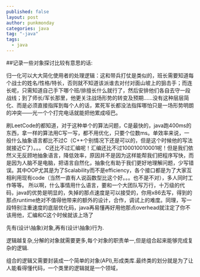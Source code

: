 ```yaml
---
published: false
layout: post
author: punkmonday
categories: java
tag: "-java"
tags: 
  - java
---
```



##记录一些对象探讨比较有意思的话:

归一化可以大大简化使用者的处理逻辑：这和带兵打仗是类似的，班长需要知道每个战士的姓名/性格/特长，否则就不知道该派谁去对付对面山坡上的狙击手；而连长呢，只需知道自己手下哪个班/排擅长什么就行了，然后安排他们各自去守一段战线；到了师长/军长那里，他更关注战场形势的转变及预期……没有这种层层简化、而是必须直接指挥到每个人的话，累死军长都没法指挥哪怕只是一场形势明朗的冲突——光一个个打完电话就能把他累成哑巴。

刷LeetCode的都知道，对于这种单个的算法问题，C是最快的，java跑400ms的东西，拿一样的算法用C写一写，都不用优化，只要个位数ms。单效率来说，一般什么抽象语言都比不过C（C++个别情况下还是可以的，但是这个时候他的写法就接近C了）。。。 C还比不过汇编呢！汇编还比不过100010010001呢！但是我们依然义无反顾地抽象语言，降低效率，原因并不是因为这样能帮我们把程序写快，而是因为人脑不是电脑，把语言自然化，抽象化有助于我们更好地理解问题，少写错误。其中OOP尤其是为了Scalability而不是efficiency，各个接口都是为了大家互相利用现有code（当然一直有人说函数型比这个好。。。也不是不对），多人同时工作等等。 所以啊，什么事情用什么语言，要和一个大团队写万行，十万级的代码，java的优势是明显的，失掉的那点速度是可以接受的，你用x86去写，得到的那点runtime绝对不值得他带来的额外的设计，合作，调试上的难度。同理，写一段特别注重速度的底层优化码，java再易懂再好用他那点overhead就注定了你不该用他，汇编和C这个时候就该上场了


先有(设计\抽象)对象,再有(设计\抽象)行为.

逻辑越复杂,分解的对象就需要更多,每个对象的职责单一,但是组合起来能够完成复杂的逻辑.

组合的逻辑又需要封装成一个简单的对象(API),形成类库.最终类的划分就是为了让人能看得懂代码，一个类里的逻辑就是一个领域，
